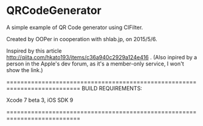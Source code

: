 # QRCodeGenerator
A simple example of QR Code generator using CIFilter.

Created by OOPer in cooperation with shlab.jp, on 2015/5/6.

Inspired by this article
 <http://qiita.com/hkato193/items/c36a940c2929a124e416>
.
(Also inpired by a person in the Apple's dev forum, as it's a member-only service, I won't show the link.) 

===========================================================================
BUILD REQUIREMENTS:

Xcode 7 beta 3, iOS SDK 9

===========================================================================
